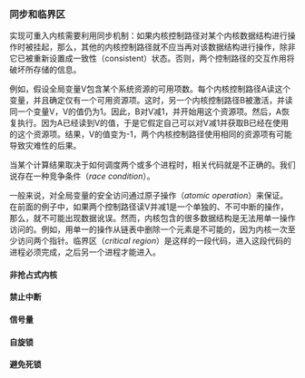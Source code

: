 ### 同步和临界区

实现可重入内核需要利用同步机制：如果内核控制路径对某个内核数据结构进行操作时被挂起，那么，其他的内核控制路径就不应当再对该数据结构进行操作，除非它已被重新设置成一致性（consistent）状态。否则，两个控制路径的交互作用将破坏所存储的信息。

例如，假设全局变量V包含某个系统资源的可用项数。每个内核控制路径A读这个变量，并且确定仅有一个可用资源项。这时，另一个内核控制路径B被激活，并读同一个变量V，V的值仍为1。因此，B对V减1，并开始用这个资源项。然后，A恢复执行。因为A已经读到V的值，于是它假定自己可以对V减1并获取B已经在使用的这个资源项。结果，V的值变为-1，两个内核控制路径使用相同的资源项有可能导致灾难性的后果。

当某个计算结果取决于如何调度两个或多个进程时，相关代码就是不正确的。我们说存在一种竞争条件（*race condition*）。

一般来说，对全局变量的安全访问通过原子操作（*atomic operation*）来保证。在前面的例子中，如果两个控制路径读V并减1是一个单独的、不可中断的操作，那么，就不可能出现数据讹误。然而，内核包含的很多数据结构是无法用单一操作访问的。例如，用单一的操作从链表中删除一个元素是不可能的，因为内核一次至少访问两个指针。临界区（*critical region*）是这样的一段代码，进入这段代码的进程必须完成，之后另一个进程才能进入。

#### 非抢占式内核

#### 禁止中断

#### 信号量

#### 自旋锁

#### 避免死锁

